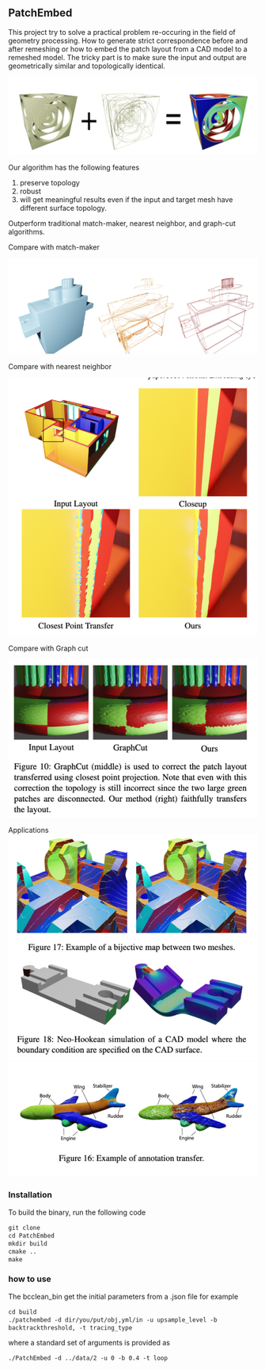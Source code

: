 ## PatchEmbed
This project try to solve a practical problem re-occuring in the field of geometry processing. How to generate strict correspondence before and after remeshing or how to embed the patch layout from a CAD model to a remeshed model. The tricky part is to make sure the input and output are geometrically similar and topologically identical.

![](README/teaser.png)

Our algorithm has the following features
1. preserve topology
2. robust
3. will get meaningful results even if the input and target mesh have different surface topology.

Outperform traditional match-maker, nearest neighbor, and graph-cut algorithms.

Compare with match-maker

![](README/mmdiff.png)

Compare with nearest neighbor

![](README/nnfdiff.png)


Compare with Graph cut

![](README/gcdiff.png)


Applications
![](README/bijection.png)
![](README/annotation.png)

### Installation
To build the binary, run the following code
```shell
git clone 
cd PatchEmbed
mkdir build
cmake ..
make
```

### how to use
The bcclean_bin get the initial parameters from a .json file for example
```shell
cd build
./patchembed -d dir/you/put/obj,yml/in -u upsample_level -b backtrackthreshold, -t tracing_type
```
where a standard set of arguments is provided as
```shell
./PatchEmbed -d ../data/2 -u 0 -b 0.4 -t loop
```


